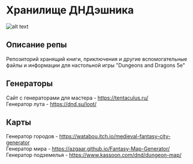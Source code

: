 # Хранилище ДНДэшника
![alt text](https://dungeonsanddragons.ru/wp-content/uploads/2020/01/dnd35_hi.png)
## Описание репы
Репозиторий хранящий книги, приключения и другие вспомогательные файлы и информации для настольной игры "Dungeons and Dragons 5e"
## Генераторы
Сайт с генераторами для мастера - https://tentaculus.ru/ <br>
Генератор лута - https://dnd.su/loot/ <br>
## Карты
Генератор городов - https://watabou.itch.io/medieval-fantasy-city-generator <br>
Генератор мира - https://azgaar.github.io/Fantasy-Map-Generator/ <br>
Генератор подземелья - https://www.kassoon.com/dnd/dungeon-map/ <br>